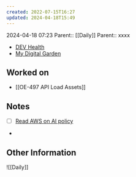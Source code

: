 ```yaml
---
created: 2022-07-15T16:27
updated: 2024-04-18T15:49
---
```

2024-04-18 07:23
Parent:: [[Daily]] 
Parent:: xxxx

- [DEV Health](https://health-configdev.mixtelematics.com/public/mapshow.htm?id=2001&mapid=1A35514B-E08F-4B7C-90B8-CD1774AE8CA3)
- [My Digital Garden](https://my-digital-garden-ten-inky.vercel.app/)

## Worked on

- [[OE-497 API Load Assets]]

## Notes

- [ ] [Read AWS on AI policy](https://aws.amazon.com/machine-learning/responsible-ai/policy/)
- 

## Other Information

![[Daily]]
